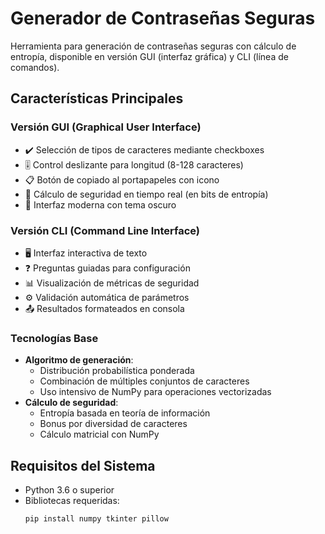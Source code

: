 # Generador de Contraseñas Seguras

Herramienta para generación de contraseñas seguras con cálculo de entropía, disponible en versión GUI (interfaz gráfica) y CLI (línea de comandos).

## Características Principales

### Versión GUI (Graphical User Interface)
- ✔️ Selección de tipos de caracteres mediante checkboxes
- 🎚 Control deslizante para longitud (8-128 caracteres)
- 📋 Botón de copiado al portapapeles con icono
- 🔐 Cálculo de seguridad en tiempo real (en bits de entropía)
- 🎨 Interfaz moderna con tema oscuro

### Versión CLI (Command Line Interface)
- 🖥 Interfaz interactiva de texto
- ❓ Preguntas guiadas para configuración
- 📊 Visualización de métricas de seguridad
- ⚙️ Validación automática de parámetros
- 📤 Resultados formateados en consola

### Tecnologías Base
- **Algoritmo de generación**:
  - Distribución probabilística ponderada
  - Combinación de múltiples conjuntos de caracteres
  - Uso intensivo de NumPy para operaciones vectorizadas
- **Cálculo de seguridad**:
  - Entropía basada en teoría de información
  - Bonus por diversidad de caracteres
  - Cálculo matricial con NumPy

## Requisitos del Sistema

- Python 3.6 o superior
- Bibliotecas requeridas:
  ```bash
  pip install numpy tkinter pillow
